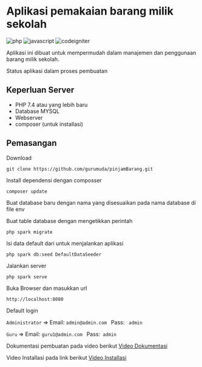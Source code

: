 # Aplikasi pemakaian barang milik sekolah

![php](https://img.shields.io/badge/PHP-777BB4?style=for-the-badge&logo=php&logoColor=white) ![javascript](https://img.shields.io/badge/JavaScript-323330?style=for-the-badge&logo=javascript&logoColor=F7DF1E) ![codeigniter](https://img.shields.io/badge/Codeigniter-EF4223?style=for-the-badge&logo=codeigniter&logoColor=white)

Aplikasi ini dibuat untuk mempermudah dalam manajemen dan penggunaan barang milik sekolah.

Status aplikasi dalam proses pembuatan

## Keperluan Server

- PHP 7.4 atau yang lebih baru
- Database MYSQL
- Webserver
- composer (untuk installasi)

## Pemasangan

Download

```base
git clone https://github.com/gurumuda/pinjamBarang.git
```

Install dependensi dengan composser

```base
composer update
```

Buat database baru dengan nama yang disesuaikan pada nama database di file env

Buat table database dengan mengetikkan perintah

```base
php spark migrate
```

Isi data default dari untuk menjalankan aplikasi

```base
php spark db:seed DefaultDataSeeder
```

Jalankan server

```base
php spark serve
```

Buka Browser dan masukkan url

```base
http://localhost:8080
```

Default login

`Administrator` => Email: `admin@admin.com ` Pass: ` admin`

`Guru` => Email: `guru1@admin.com ` Pass:` admin`

Dokumentasi pembuatan pada video berikut
[Video Dokumentasi](https://www.youtube.com/playlist?list=PLCQQ4mSKjCBs2poBOMMUZdCn1mcavcw2i)

Video Installasi pada link berikut
[Video Installasi](https://youtu.be/EcPCR6kVQXg)
